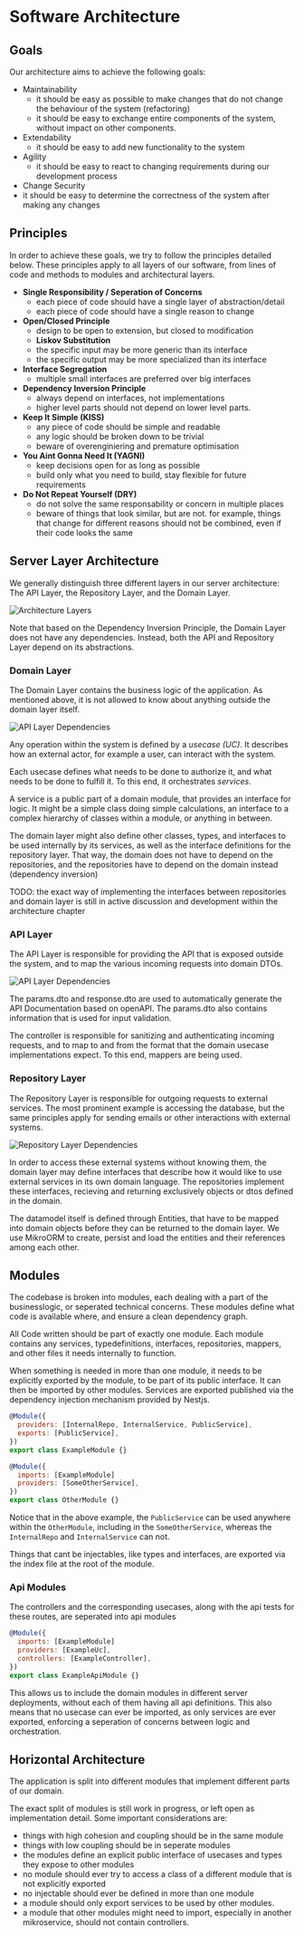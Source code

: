 # Software Architecture

## Goals

Our architecture aims to achieve the following goals:

- Maintainability
  - it should be easy as possible to make changes that do not change the behaviour of the system (refactoring)
  - it should be easy to exchange entire components of the system, without impact on other components.
- Extendability
  - it should be easy to add new functionality to the system
- Agility
  - it should be easy to react to changing requirements during our development process
- Change Security
- it should be easy to determine the correctness of the system after making any changes

## Principles

In order to achieve these goals, we try to follow the principles detailed below.
These principles apply to all layers of our software, from lines of code and methods to modules and architectural layers.

- **Single Responsibility / Seperation of Concerns**
  - each piece of code should have a single layer of abstraction/detail
  - each piece of code should have a single reason to change
- **Open/Closed Principle**
  - design to be open to extension, but closed to modification
  - **Liskov Substitution**
  - the specific input may be more generic than its interface
  - the specific output may be more specialized than its interface
- **Interface Segregation**
  - multiple small interfaces are preferred over big interfaces
- **Dependency Inversion Principle**
  - always depend on interfaces, not implementations
  - higher level parts should not depend on lower level parts.
- **Keep It Simple (KISS)**
  - any piece of code should be simple and readable
  - any logic should be broken down to be trivial
  - beware of overenginiering and premature optimisation
- **You Aint Gonna Need It (YAGNI)**
  - keep decisions open for as long as possible
  - build only what you need to build, stay flexible for future requirements
- **Do Not Repeat Yourself (DRY)**
  - do not solve the same responsability or concern in multiple places
  - beware of things that look similar, but are not. for example, things that change for different reasons should not be combined, even if their code looks the same

## Server Layer Architecture

We generally distinguish three different layers in our server architecture: The API Layer, the Repository Layer, and the Domain Layer.

![Architecture Layers](../../assets/clean-architecture-layers.png)

Note that based on the Dependency Inversion Principle, the Domain Layer does not have any dependencies. Instead, both the API and Repository Layer depend on its abstractions.

### Domain Layer

The Domain Layer contains the business logic of the application. As mentioned above, it is not allowed to know about anything outside the domain layer itself.

![API Layer Dependencies](../../assets/domain-layer.png)

Any operation within the system is defined by a *usecase (UC)*. It describes how an external actor, for example a user, can interact with the system.

Each usecase defines what needs to be done to authorize it, and what needs to be done to fulfill it. To this end, it orchestrates *services*.

A service is a public part of a domain module, that provides an interface for logic. It might be a simple class doing simple calculations, an interface to a complex hierarchy of classes within a module, or anything in between.

The domain layer might also define other classes, types, and interfaces to be used internally by its services, as well as the interface definitions for the repository layer. That way, the domain does not have to depend on the repositories, and the repositories have to depend on the domain instead (dependency inversion)

TODO: the exact way of implementing the interfaces between repositories and domain layer is still in active discussion and development within the architecture chapter

### API Layer

The API Layer is responsible for providing the API that is exposed outside the system, and to map the various incoming requests into domain DTOs.

![API Layer Dependencies](../../assets/api-layer.png)

The params.dto and response.dto are used to automatically generate the API Documentation based on openAPI. The params.dto also contains information that is used for input validation.

The controller is responsible for sanitizing and authenticating incoming requests, and to map to and from the format that the domain usecase implementations expect. To this end, mappers are being used.

### Repository Layer

The Repository Layer is responsible for outgoing requests to external services. The most prominent example is accessing the database, but the same principles apply for sending emails or other interactions with external systems.

![Repository Layer Dependencies](../../assets/repository-layer.png)

In order to access these external systems without knowing them, the domain layer may define interfaces that describe how it would like to use external services in its own domain language. The repositories implement these interfaces, recieving and returning exclusively objects or dtos defined in the domain.

The datamodel itself is defined through Entities, that have to be mapped into domain objects before they can be returned to the domain layer. We use MikroORM to create, persist and load the entities and their references among each other.

## Modules

The codebase is broken into modules, each dealing with a part of the businesslogic, or seperated technical concerns.
These modules define what code is available where, and ensure a clean dependency graph.

All Code written should be part of exactly one module. Each module contains any services, typedefinitions, interfaces, repositories, mappers, and other files it needs internally to function.

When something is needed in more than one module, it needs to be explicitly exported by the module, to be part of its public interface. It can then be imported by other modules. Services are exported published via the dependency injection mechanism provided by Nestjs.

```js
@Module({
  providers: [InternalRepo, InternalService, PublicService],
  exports: [PublicService],
})
export class ExampleModule {}

@Module({
  imports: [ExampleModule]
  providers: [SomeOtherService],
})
export class OtherModule {}
```

Notice that in the above example, the `PublicService` can be used anywhere within the `OtherModule`, including in the `SomeOtherService`, whereas the `InternalRepo` and `InternalService` can not.

Things that cant be injectables, like types and interfaces, are exported via the index file at the root of the module.

### Api Modules

The controllers and the corresponding usecases, along with the api tests for these routes, are seperated into api modules

```js
@Module({
  imports: [ExampleModule]
  providers: [ExampleUc],
  controllers: [ExampleController],
})
export class ExampleApiModule {}
```

This allows us to include the domain modules in different server deployments, without each of them having all api definitions. This also means that no usecase can ever be imported, as only services are ever exported, enforcing a seperation of concerns between logic and orchestration.

## Horizontal Architecture

The application is split into different modules that implement different parts of our domain.

The exact split of modules is still work in progress, or left open as implementation detail. Some important considerations are:

- things with high cohesion and coupling should be in the same module
- things with low coupling should be in seperate modules
- the modules define an explicit public interface of usecases and types they expose to other modules
- no module should ever try to access a class of a different module that is not explicitly exported
- no injectable should ever be defined in more than one module
- a module should only export services to be used by other modules.
- a module that other modules might need to import, especially in another mikroservice, should not contain controllers.
